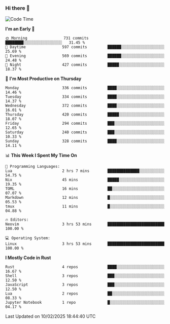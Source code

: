 ### Hi there 👋
<!--START_SECTION:waka-->
![Code Time](http://img.shields.io/badge/Code%20Time-487%20hrs%2058%20mins-blue)

**I'm an Early 🐤** 

```text
🌞 Morning                731 commits         ████████░░░░░░░░░░░░░░░░░   31.45 % 
🌆 Daytime                597 commits         ██████░░░░░░░░░░░░░░░░░░░   25.69 % 
🌃 Evening                569 commits         ██████░░░░░░░░░░░░░░░░░░░   24.48 % 
🌙 Night                  427 commits         █████░░░░░░░░░░░░░░░░░░░░   18.37 % 
```
📅 **I'm Most Productive on Thursday** 

```text
Monday                   336 commits         ████░░░░░░░░░░░░░░░░░░░░░   14.46 % 
Tuesday                  334 commits         ████░░░░░░░░░░░░░░░░░░░░░   14.37 % 
Wednesday                372 commits         ████░░░░░░░░░░░░░░░░░░░░░   16.01 % 
Thursday                 420 commits         █████░░░░░░░░░░░░░░░░░░░░   18.07 % 
Friday                   294 commits         ███░░░░░░░░░░░░░░░░░░░░░░   12.65 % 
Saturday                 240 commits         ███░░░░░░░░░░░░░░░░░░░░░░   10.33 % 
Sunday                   328 commits         ████░░░░░░░░░░░░░░░░░░░░░   14.11 % 
```


📊 **This Week I Spent My Time On** 

```text
💬 Programming Languages: 
Lua                      2 hrs 7 mins        ██████████████░░░░░░░░░░░   54.75 % 
Nix                      45 mins             █████░░░░░░░░░░░░░░░░░░░░   19.35 % 
TOML                     16 mins             ██░░░░░░░░░░░░░░░░░░░░░░░   07.07 % 
Markdown                 12 mins             █░░░░░░░░░░░░░░░░░░░░░░░░   05.53 % 
tmux                     11 mins             █░░░░░░░░░░░░░░░░░░░░░░░░   04.88 % 

🔥 Editors: 
Neovim                   3 hrs 53 mins       █████████████████████████   100.00 % 

💻 Operating System: 
Linux                    3 hrs 53 mins       █████████████████████████   100.00 % 
```

**I Mostly Code in Rust** 

```text
Rust                     4 repos             ████░░░░░░░░░░░░░░░░░░░░░   16.67 % 
Shell                    3 repos             ███░░░░░░░░░░░░░░░░░░░░░░   12.50 % 
JavaScript               3 repos             ███░░░░░░░░░░░░░░░░░░░░░░   12.50 % 
Lua                      2 repos             ██░░░░░░░░░░░░░░░░░░░░░░░   08.33 % 
Jupyter Notebook         1 repo              █░░░░░░░░░░░░░░░░░░░░░░░░   04.17 % 
```




 Last Updated on 10/02/2025 18:44:40 UTC
<!--END_SECTION:waka-->

<!--
**YoganshSharma/YoganshSharma** is a ✨ _special_ ✨ repository because its `README.md` (this file) appears on your GitHub profile.

Here are some ideas to get you started:

- 🔭 I’m currently working on ...
- 🌱 I’m currently learning ...
- 👯 I’m looking to collaborate on ...
- 🤔 I’m looking for help with ...
- 💬 Ask me about ...
- 📫 How to reach me: ...
- 😄 Pronouns: ...
- ⚡ Fun fact: ...
-->
